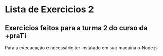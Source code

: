 # Lista de Exercicios 2

## Exercicios feitos para a turma 2 do curso da +praTi

Para a execucação é necessário ter instalado em sua maquina o Node.js